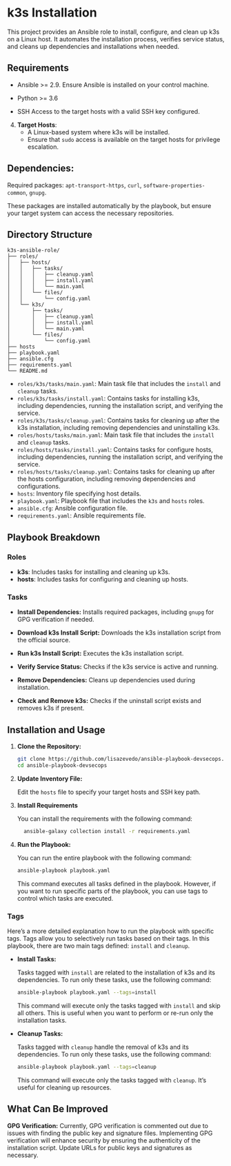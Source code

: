 
# k3s Installation

This project provides an Ansible role to install, configure, and clean up k3s on a Linux host. It automates the installation process, verifies service status, and cleans up dependencies and installations when needed.

## Requirements

- Ansible >= 2.9.
    Ensure Ansible is installed on your control machine.

- Python >= 3.6 

- SSH Access to the target hosts with a valid SSH key configured.

4. **Target Hosts**:
   - A Linux-based system where k3s will be installed.
   - Ensure that `sudo` access is available on the target hosts for privilege escalation.

## Dependencies:
Required packages: 
`apt-transport-https`, `curl`, `software-properties-common`, `gnupg`.

These packages are installed automatically by the playbook, but ensure your target system can access the necessary repositories.

## Directory Structure

```
k3s-ansible-role/
├── roles/
│   ├── hosts/
│   │   ├── tasks/
│   │   │   ├── cleanup.yaml
│   │   │   ├── install.yaml
│   │   │   └── main.yaml
│   │   └── files/
│   │       └── config.yaml
│   └── k3s/
│       ├── tasks/
│       │   ├── cleanup.yaml
│       │   ├── install.yaml
│       │   └── main.yaml
│       └── files/
│           └── config.yaml
├── hosts
├── playbook.yaml
├── ansible.cfg
├── requirements.yaml
└── README.md

```

- `roles/k3s/tasks/main.yaml`: Main task file that includes the `install` and `cleanup` tasks.
- `roles/k3s/tasks/install.yaml`: Contains tasks for installing k3s, including dependencies, running the installation script, and verifying the service.
- `roles/k3s/tasks/cleanup.yaml`: Contains tasks for cleaning up after the k3s installation, including removing dependencies and uninstalling k3s.
- `roles/hosts/tasks/main.yaml`: Main task file that includes the `install` and `cleanup` tasks.
- `roles/hosts/tasks/install.yaml`: Contains tasks for configure hosts, including dependencies, running the installation script, and verifying the service.
- `roles/hosts/tasks/cleanup.yaml`: Contains tasks for cleaning up after the hosts configuration, including removing dependencies and configurations.
- `hosts`: Inventory file specifying host details.
- `playbook.yaml`: Playbook file that includes the `k3s` and `hosts` roles.
- `ansible.cfg`: Ansible configuration file.
- `requirements.yaml`: Ansible requirements file.

## Playbook Breakdown

### Roles

- **k3s**: Includes tasks for installing and cleaning up k3s.
- **hosts**: Includes tasks for configuring and cleaning up hosts.

### Tasks

- **Install Dependencies:**
  Installs required packages, including `gnupg` for GPG verification if needed.

- **Download k3s Install Script:**
  Downloads the k3s installation script from the official source.

- **Run k3s Install Script:**
  Executes the k3s installation script.

- **Verify Service Status:**
  Checks if the k3s service is active and running.

- **Remove Dependencies:**
  Cleans up dependencies used during installation.

- **Check and Remove k3s:**
  Checks if the uninstall script exists and removes k3s if present.

## Installation and Usage

1. **Clone the Repository:**

   ```bash
   git clone https://github.com/lisazevedo/ansible-playbook-devsecops.git
   cd ansible-playbook-devsecops
   ```

2. **Update Inventory File:**

   Edit the `hosts` file to specify your target hosts and SSH key path.
3. **Install Requirements**

    You can install the requirements with the following command:

    ```bash
      ansible-galaxy collection install -r requirements.yaml
    ```
4. **Run the Playbook:**

   You can run the entire playbook with the following command:

   ```bash
   ansible-playbook playbook.yaml
   ```

   This command executes all tasks defined in the playbook. However, if you want to run specific parts of the playbook, you can use tags to control which tasks are executed.

### Tags
Here’s a more detailed explanation how to run the playbook with specific tags.
Tags allow you to selectively run tasks based on their tags. In this playbook, there are two main tags defined: `install` and `cleanup`.

- **Install Tasks:**

  Tasks tagged with `install` are related to the installation of k3s and its dependencies. To run only these tasks, use the following command:

  ```bash
  ansible-playbook playbook.yaml --tags=install
  ```

  This command will execute only the tasks tagged with `install` and skip all others. This is useful when you want to perform or re-run only the installation tasks.

- **Cleanup Tasks:**

  Tasks tagged with `cleanup` handle the removal of k3s and its dependencies. To run only these tasks, use the following command:

  ```bash
  ansible-playbook playbook.yaml --tags=cleanup
  ```

  This command will execute only the tasks tagged with `cleanup`. It’s useful for cleaning up resources.

## What Can Be Improved

**GPG Verification:**
   Currently, GPG verification is commented out due to issues with finding the public key and signature files. Implementing GPG verification will enhance security by ensuring the authenticity of the installation script. Update URLs for public keys and signatures as necessary.
